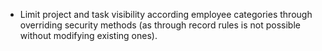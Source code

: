 - Limit project and task visibility according employee categories
  through overriding security methods (as through record rules is not
  possible without modifying existing ones).
